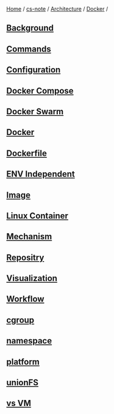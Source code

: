 [Home](https://mengxianbin.github.io) /
[cs-note](https://mengxianbin.github.io/cs-note) /
[Architecture](https://mengxianbin.github.io/cs-note/content/Architecture) /
[Docker](https://mengxianbin.github.io/cs-note/content/Architecture/Docker) /

## [Background](https://mengxianbin.github.io/cs-note/content/Architecture/Docker/Background)

## [Commands](https://mengxianbin.github.io/cs-note/content/Architecture/Docker/Commands)

## [Configuration](https://mengxianbin.github.io/cs-note/content/Architecture/Docker/Configuration)

## [Docker Compose](https://mengxianbin.github.io/cs-note/content/Architecture/Docker/Docker%20Compose)

## [Docker Swarm](https://mengxianbin.github.io/cs-note/content/Architecture/Docker/Docker%20Swarm)

## [Docker](https://mengxianbin.github.io/cs-note/content/Architecture/Docker/Docker)

## [Dockerfile](https://mengxianbin.github.io/cs-note/content/Architecture/Docker/Dockerfile)

## [ENV Independent](https://mengxianbin.github.io/cs-note/content/Architecture/Docker/ENV%20Independent)

## [Image](https://mengxianbin.github.io/cs-note/content/Architecture/Docker/Image)

## [Linux Container](https://mengxianbin.github.io/cs-note/content/Architecture/Docker/Linux%20Container)

## [Mechanism](https://mengxianbin.github.io/cs-note/content/Architecture/Docker/Mechanism)

## [Repositry](https://mengxianbin.github.io/cs-note/content/Architecture/Docker/Repositry)

## [Visualization](https://mengxianbin.github.io/cs-note/content/Architecture/Docker/Visualization)

## [Workflow](https://mengxianbin.github.io/cs-note/content/Architecture/Docker/Workflow)

## [cgroup](https://mengxianbin.github.io/cs-note/content/Architecture/Docker/cgroup)

## [namespace](https://mengxianbin.github.io/cs-note/content/Architecture/Docker/namespace)

## [platform](https://mengxianbin.github.io/cs-note/content/Architecture/Docker/platform)

## [unionFS](https://mengxianbin.github.io/cs-note/content/Architecture/Docker/unionFS)

## [vs VM](https://mengxianbin.github.io/cs-note/content/Architecture/Docker/vs%20VM)
